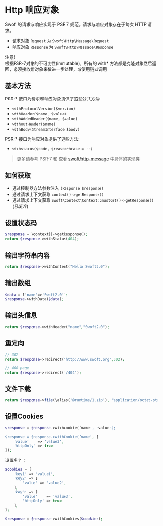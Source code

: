 # Http 响应对象

Swoft 的请求与响应实现于 PSR 7 规范。请求与响应对象存在于每次 HTTP 请求。

- 请求对象 `Request` 为 `Swoft\Http\Message\Request`
- 响应对象 `Response` 为 `Swoft\Http\Message\Response`

<p class="tip">注意!<br>
根据PSR-7对象的不可变性(immutable)，所有的 with* 方法都是克隆对象然后返回，必须接收新对象来做进一步处理，或使用链式调用
</p>

## 基本方法

PSR-7 接口为请求和响应对象提供了这些公共方法:

- `withProtocolVersion($version)`
- `withHeader($name, $value)`
- `withAddedHeader($name, $value)`
- `withoutHeader($name)`
- `withBody(StreamInterface $body)`

PSR-7 接口为响应对象提供了这些方法:

- `withStatus($code, $reasonPhrase = '')`

> 更多请参考 PSR-7 和 查看 [swoft/http-message](https://github.com/swoft-cloud/swoft-http-message) 中具体的实现类

## 如何获取

- 通过控制器方法参数注入 `(Response $response)`
- 通过请求上下文获取 `context()->getResponse()`
- 通过请求上下文获取 `Swoft\Context\Context::mustGet()->getResponse()` (_已废弃_)

## 设置状态码

```php
$response = \context()->getResponse();
return $response->withStatus(404);
```

## 输出字符串内容

```php
return $response->withContent("Hello Swoft2.0");
```

## 输出数组

```php
$data = ['name'=>'Swoft2.0'];
$response->withData($data);
```

## 输出头信息

```php
return $response->withHeader("name","Swoft2.0");
```

## 重定向

```php
// 302
return $response->redirect("http://www.swoft.org",302);

// 404 page
return $response->redirect('/404');
```

## 文件下载

```php
return $response->file(\alias('@runtime/1.zip'), "application/octet-stream");
```

## 设置Cookies

```php
$response = $response->withCookie(’name', 'value');

$response = $response->withCookie(’name', [
    'value'    => 'value3',
    'httpOnly' => true
]);
```

设置多个：

```php
$cookies = [
    'key1' => 'value1',
    'key2' => [
        'value' => 'value2',
    ],
    'key3' => [
        'value'    => 'value3',
        'httpOnly' => true
    ],
];

$response = $response->withCookies($cookies);
```

